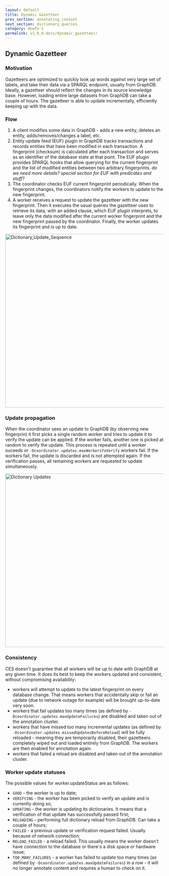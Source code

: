 ```yaml
---
layout: default
title: Dynamic Gazetteer
prev_section: annotating_content
next_section: dictionary_queries
category: HowTo's
permalink: v1_0_0-docs/dynamic_gazetteer/
---
```


## Dynamic Gazetteer

### Motivation

Gazetteers are optimized to quickly look up words against very large set of labels, and take their data via a SPARQL endpoint, usually from GraphDB. Ideally, a gazetteer should reflect the changes in its source knowledge base. However, loading entire large datasets from GraphDB can take a couple of hours. The gazetteer is able to update incrementally, efficiently keeping up with the data.

### Flow

1. A client modifies some data in GraphDB - adds a new entity, deletes an entity, adds/removes/changes a label, etc.
2. Entity update feed (EUF) plugin in GraphDB tracks transactions and records entities that have been modified in each transaction. A fingerprint (checksum) is calculated after each transaction and serves as an identifier of the database state at that point. The EUF plugin provides SPARQL hooks that allow querying for the current fingerprint and the list of modified entities between two arbitrary fingerprints.
_do we need more details? special section for EUF with predicates and stuff?_
3. The coordinator checks EUF current fingerprint periodically. When the fingerprint changes, the coordinators notify the workers to update to the new fingerprint.
4. A worker receives a request to update the gazetteer with the new fingerprint. Then it executes the usual queries the gazetteer uses to retrieve its data, with an added clause, which EUF plugin interprets, to leave only the data modified after the current worker fingerprint and the new fingerprint passed by the coordinator. Finally, the worker updates its fingerprint and is up to date.
<img src="{{ site.baseurl }}/img/Dictionary_Update_Sequence.png" alt="Dictionary_Update_Sequence" style="width:800px;height:550px">

### Update propagation

When the coordinator sees an update to GraphDB (by observing new fingerprin) it first picks a single random worker and tries to update it to verify the update can be applied. If the worker fails, another one is picked at random to verify the update. This process is repeated until a worker suceeds or `-Dcoordinator.updates.maxWorkersToVerify` workers fail. If the workers fail, the update is discarded and is not attempted again. If the verification passes, all remaining workers are requested to update simultaneously.

<img src="{{ site.baseurl }}/img/FT_Dictionary_Updates.png" alt="Dictionary Updates" style="width:800px;height:550px">

### Consistency

CES doesn't guarantee that all workers will be up to date with GraphDB at any given time. It does its best to keep the workers updated and consistent, without compromising availability:

* workers will attempt to update to the latest fingerprint on every database change. That means workers that accidentally skip or fail an update (due to network outage for example) will be brought up-to-date very soon.
* workers that fail updates too many times (as defined by `-Dcoordinator.updates.maxUpdateFailures`) are disabled and taken out of the annotation cluster.
* workers that have missed too many incremental updates (as defined by `-Dcoordinator.updates.missedUpdatesBeforeReload`) will be fully reloaded - meaning they are temporarily disabled, their gazetteers completely wiped out and loaded entirely from GraphDB. The workers are then enabled for annotation again.
* workers that failed a reload are disabled and taken out of the annotation cluster.

### Worker update statuses

The possible values for worker.updateStatus are as follows:

* `GOOD` - the worker is up to date;
* `VERIFYING` - the worker has been picked to verify an update and is currently doing so;
* `UPDATING` - the worker is updating its dictionaries. It means that a verification of that update has successfully passed first;
* `RELOADING` - performing full dictionary reload from GraphDB. Can take a couple of hours;
* `FAILED` - a previous update or verification request failed. Usually because of network connection;
* `RELOAD_FAILED` - a reload failed. This usually means the worker doesn't have connection to the database or there's a disk space or hardware issue;
* `TOO_MANY_FAILURES` - a worker has failed to update too many times (as defined by `-Dcoordinator.updates.maxUpdateFailures`) in a row - it will no longer annotate content and requires a human to check on it.
